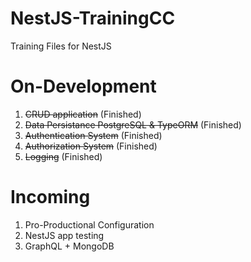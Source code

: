 # NestJS-TrainingCC
Training Files for NestJS

# On-Development
1. <del>CRUD application</del> (Finished)
2. <del>Data Persistance PostgreSQL & TypeORM</del> (Finished)
3. <del>Authentication System</del> (Finished)
4. <del>Authorization System</del> (Finished) 
5. <del>Logging</del> (Finished)

# Incoming
1. Pro-Productional Configuration
2. NestJS app testing
3. GraphQL + MongoDB
